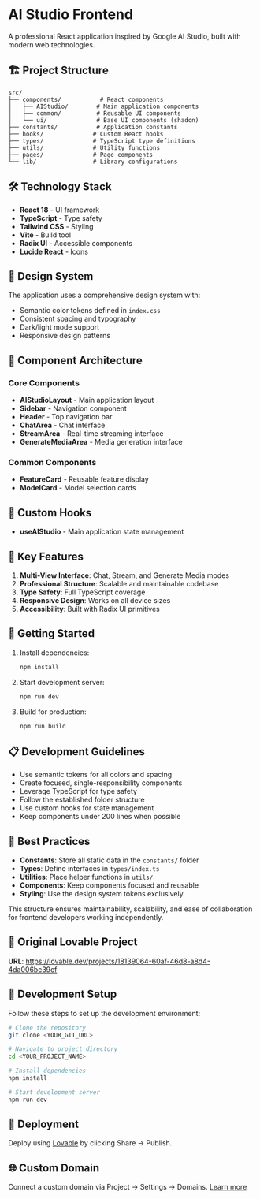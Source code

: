 # AI Studio Frontend

A professional React application inspired by Google AI Studio, built with modern web technologies.

## 🏗️ Project Structure

```
src/
├── components/           # React components
│   ├── AIStudio/        # Main application components
│   ├── common/          # Reusable UI components
│   └── ui/              # Base UI components (shadcn)
├── constants/           # Application constants
├── hooks/              # Custom React hooks
├── types/              # TypeScript type definitions
├── utils/              # Utility functions
├── pages/              # Page components
└── lib/                # Library configurations
```

## 🛠️ Technology Stack

- **React 18** - UI framework
- **TypeScript** - Type safety
- **Tailwind CSS** - Styling
- **Vite** - Build tool
- **Radix UI** - Accessible components
- **Lucide React** - Icons

## 🎨 Design System

The application uses a comprehensive design system with:
- Semantic color tokens defined in `index.css`
- Consistent spacing and typography
- Dark/light mode support
- Responsive design patterns

## 🧩 Component Architecture

### Core Components
- **AIStudioLayout** - Main application layout
- **Sidebar** - Navigation component
- **Header** - Top navigation bar
- **ChatArea** - Chat interface
- **StreamArea** - Real-time streaming interface
- **GenerateMediaArea** - Media generation interface

### Common Components
- **FeatureCard** - Reusable feature display
- **ModelCard** - Model selection cards

## 🔧 Custom Hooks

- **useAIStudio** - Main application state management

## 📁 Key Features

1. **Multi-View Interface**: Chat, Stream, and Generate Media modes
2. **Professional Structure**: Scalable and maintainable codebase
3. **Type Safety**: Full TypeScript coverage
4. **Responsive Design**: Works on all device sizes
5. **Accessibility**: Built with Radix UI primitives

## 🚀 Getting Started

1. Install dependencies:
   ```bash
   npm install
   ```

2. Start development server:
   ```bash
   npm run dev
   ```

3. Build for production:
   ```bash
   npm run build
   ```

## 📋 Development Guidelines

- Use semantic tokens for all colors and spacing
- Create focused, single-responsibility components
- Leverage TypeScript for type safety
- Follow the established folder structure
- Use custom hooks for state management
- Keep components under 200 lines when possible

## 🎯 Best Practices

- **Constants**: Store all static data in the `constants/` folder
- **Types**: Define interfaces in `types/index.ts`
- **Utilities**: Place helper functions in `utils/`
- **Components**: Keep components focused and reusable
- **Styling**: Use the design system tokens exclusively

This structure ensures maintainability, scalability, and ease of collaboration for frontend developers working independently.

## 🔗 Original Lovable Project

**URL**: https://lovable.dev/projects/18139064-60af-46d8-a8d4-4da006bc39cf

## 📝 Development Setup

Follow these steps to set up the development environment:

```sh
# Clone the repository
git clone <YOUR_GIT_URL>

# Navigate to project directory
cd <YOUR_PROJECT_NAME>

# Install dependencies
npm install

# Start development server
npm run dev
```

## 🚀 Deployment

Deploy using [Lovable](https://lovable.dev/projects/18139064-60af-46d8-a8d4-4da006bc39cf) by clicking Share → Publish.

## 🌐 Custom Domain

Connect a custom domain via Project → Settings → Domains. [Learn more](https://docs.lovable.dev/tips-tricks/custom-domain#step-by-step-guide)
